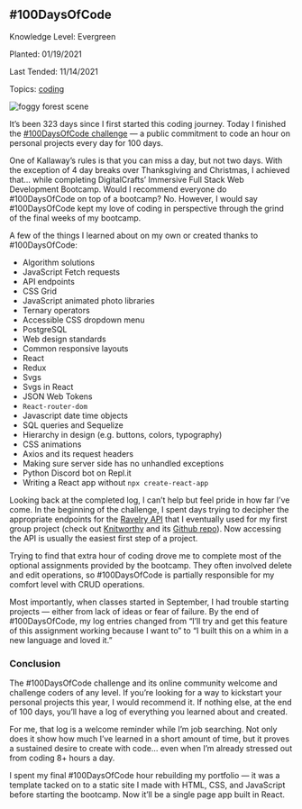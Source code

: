 ## #100DaysOfCode

Knowledge Level: Evergreen

Planted: 01/19/2021

Last Tended: 11/14/2021

Topics: [coding](/topic.html?topic=coding)

![foggy forest scene](https://images.abbeyperini.com/fog.jpg)

It’s been 323 days since I first started this coding journey. Today I finished the [#100DaysOfCode challenge](https://www.100daysofcode.com/) — a public commitment to code an hour on personal projects every day for 100 days.

One of Kallaway’s rules is that you can miss a day, but not two days. With the exception of 4 day breaks over Thanksgiving and Christmas, I achieved that… while completing DigitalCrafts’ Immersive Full Stack Web Development Bootcamp. Would I recommend everyone do #100DaysOfCode on top of a bootcamp? No. However, I would say #100DaysOfCode kept my love of coding in perspective through the grind of the final weeks of my bootcamp.

A few of the things I learned about on my own or created thanks to #100DaysOfCode:

* Algorithm solutions
* JavaScript Fetch requests
* API endpoints
* CSS Grid
* JavaScript animated photo libraries
* Ternary operators
* Accessible CSS dropdown menu
* PostgreSQL
* Web design standards
* Common responsive layouts
* React
* Redux
* Svgs
* Svgs in React
* JSON Web Tokens
* `React-router-dom`
* Javascript date time objects
* SQL queries and Sequelize
* Hierarchy in design (e.g. buttons, colors, typography)
* CSS animations
* Axios and its request headers
* Making sure server side has no unhandled exceptions
* Python Discord bot on Repl.it
* Writing a React app without `npx create-react-app`

Looking back at the completed log, I can’t help but feel pride in how far I’ve come. In the beginning of the challenge, I spent days trying to decipher the appropriate endpoints for the [Ravelry API](https://www.ravelry.com/api) that I eventually used for my first group project (check out [Knitworthy](http://knitworthy.net/) and its [Github repo](https://github.com/abbeyperini/Knitworthy)). Now accessing the API is usually the easiest first step of a project.

Trying to find that extra hour of coding drove me to complete most of the optional assignments provided by the bootcamp. They often involved delete and edit operations, so #100DaysOfCode is partially responsible for my comfort level with CRUD operations.

Most importantly, when classes started in September, I had trouble starting projects — either from lack of ideas or fear of failure. By the end of #100DaysOfCode, my log entries changed from “I’ll try and get this feature of this assignment working because I want to” to “I built this on a whim in a new language and loved it.”

### Conclusion

The #100DaysOfCode challenge and its online community welcome and challenge coders of any level. If you’re looking for a way to kickstart your personal projects this year, I would recommend it. If nothing else, at the end of 100 days, you’ll have a log of everything you learned about and created.

For me, that log is a welcome reminder while I’m job searching. Not only does it show how much I’ve learned in a short amount of time, but it proves a sustained desire to create with code… even when I’m already stressed out from coding 8+ hours a day.

I spent my final #100DaysOfCode hour rebuilding my portfolio — it was a template tacked on to a static site I made with HTML, CSS, and JavaScript before starting the bootcamp. Now it’ll be a single page app built in React.
